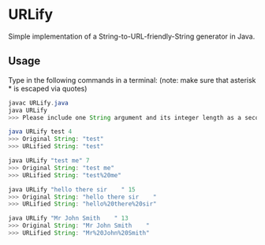 # URLify
Simple implementation of a String-to-URL-friendly-String generator in Java.

## Usage
Type in the following commands in a terminal:
(note: make sure that asterisk * is escaped via quotes)

```java
javac URLify.java
java URLify
>>> Please include one String argument and its integer length as a second argument.

java URLify test 4
>>> Original String: "test"
>>> URLified String: "test"

java URLify "test me" 7
>>> Original String: "test me"
>>> URLified String: "test%20me"

java URLify "hello there sir    " 15
>>> Original String: "hello there sir    "
>>> URLified String: "hello%20there%20sir"

java URLify "Mr John Smith    " 13
>>> Original String: "Mr John Smith    "
>>> URLified String: "Mr%20John%20Smith"

```
